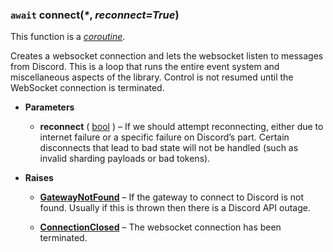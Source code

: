 ### `await` connect(_\*_, *reconnect=True*)[](https://discordpy.readthedocs.io/en/v1.7.3/api.html#discord.AutoShardedClient.connect)

This function is a [_coroutine_](https://docs.python.org/3/library/asyncio-task.html#coroutine).

Creates a websocket connection and lets the websocket listen to messages from Discord. This is a loop that runs the entire event system and miscellaneous aspects of the library. Control is not resumed until the WebSocket connection is terminated.

- **Parameters**

	- **reconnect** ( [bool](https://docs.python.org/3/library/functions.html#bool "(in Python v3.9)") ) – If we should attempt reconnecting, either due to internet failure or a specific failure on Discord’s part. Certain disconnects that lead to bad state will not be handled (such as invalid sharding payloads or bad tokens).

- **Raises**

	- [**GatewayNotFound**](discord/Exceptions/GatewayNotFound) – If the gateway to connect to Discord is not found. Usually if this is thrown then there is a Discord API outage.
    
	- [**ConnectionClosed**](discord/Exceptions/GatewayNotFound) – The websocket connection has been terminated.

